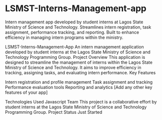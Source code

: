 # LSMST-Interns-Management-app
Intern management app developed by student interns at Lagos State Ministry of Science and Technology. Streamlines intern registration, task assignment, performance tracking, and reporting. Built to enhance efficiency in managing intern programs within the ministry.


LSMST-Interns-Management-App
An intern management application developed by student interns at the Lagos State Ministry of Science and Technology Programming Group.
Project Overview
This application is designed to streamline the management of interns within the Lagos State Ministry of Science and Technology. It aims to improve efficiency in tracking, assigning tasks, and evaluating intern performance.
Key Features

Intern registration and profile management
Task assignment and tracking
Performance evaluation tools
Reporting and analytics
[Add any other key features of your app]



Technologies Used
Javascript
Team
This project is a collaborative effort by student interns at the Lagos State Ministry of Science and Technology Programming Group.
Project Status
Just Started
